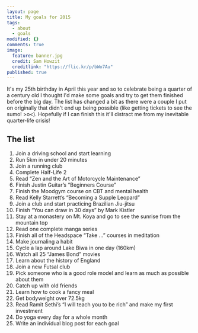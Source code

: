 ```yaml
---
layout: page
title: My goals for 2015
tags: 
  - about
  - goals
modified: {}
comments: true
image: 
  feature: banner.jpg
  credit: Sam Howzit
  creditlink: "https://flic.kr/p/bWo7Au"
published: true
---
```


It's my 25th birthday in April this year and so to celebrate being a quarter of a century old I thought I'd make some goals and try to get them finished before the big day. The list has changed a bit as there were a couple I put on originally that didn't end up being possible (like getting tickets to see the sumo! >o<). Hopefully if I can finish this it'll distract me from my inevitable quarter-life crisis! 

## The list

1)	 Join a driving school and start learning
2)	 Run 5km in under 20 minutes
3)	 Join a running club
4)	 Complete Half-Life 2
5)	 Read “Zen and the Art of Motorcycle Maintenance”
6)	 Finish Justin Guitar’s “Beginners Course”
7)	 Finish the Moodgym course on CBT and mental health
8)	 Read Kelly Starrett’s “Becoming a Supple Leopard”
9)	 Join a club and start practicing Brazilian Jiu-jitsu
10)	 Finish “You can draw in 30 days” by Mark Kistler
11)	 Stay at a monastery on Mt. Koya and go to see the sunrise from the mountain top
12)	 Read one complete manga series
13)	 Finish all of the Headspace “Take …” courses in meditation
14)	 Make journaling a habit
15)	 Cycle a lap around Lake Biwa in one day (160km)
16)	 Watch all 25 “James Bond” movies
17)	 Learn about the history of England
18)	 Join a new Futsal club
19)	 Pick someone who is a good role model and learn as much as possible about them
20)	 Catch up with old friends
21)	 Learn how to cook a fancy meal
22)	 Get bodyweight over 72.5kg
23)	 Read Ramit Sethi’s	“I will teach you to be rich” and make my first investment
24)	 Do yoga every day for a whole month
25)	 Write an individual blog post for each goal